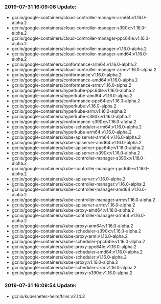 ### 2019-07-31 16:09:06 Update:

- gcr.io/google-containers/cloud-controller-manager-arm64:v1.16.0-alpha.2
- gcr.io/google-containers/cloud-controller-manager-s390x:v1.16.0-alpha.2
- gcr.io/google-containers/cloud-controller-manager-ppc64le:v1.16.0-alpha.2
- gcr.io/google-containers/cloud-controller-manager:v1.16.0-alpha.2
- gcr.io/google-containers/cloud-controller-manager-amd64:v1.16.0-alpha.2
- gcr.io/google-containers/conformance-arm64:v1.16.0-alpha.2
- gcr.io/google-containers/cloud-controller-manager-arm:v1.16.0-alpha.2
- gcr.io/google-containers/conformance:v1.16.0-alpha.2
- gcr.io/google-containers/conformance-amd64:v1.16.0-alpha.2
- gcr.io/google-containers/conformance-arm:v1.16.0-alpha.2
- gcr.io/google-containers/hyperkube-ppc64le:v1.16.0-alpha.2
- gcr.io/google-containers/hyperkube-amd64:v1.16.0-alpha.2
- gcr.io/google-containers/conformance-ppc64le:v1.16.0-alpha.2
- gcr.io/google-containers/hyperkube:v1.16.0-alpha.2
- gcr.io/google-containers/hyperkube-arm:v1.16.0-alpha.2
- gcr.io/google-containers/hyperkube-s390x:v1.16.0-alpha.2
- gcr.io/google-containers/conformance-s390x:v1.16.0-alpha.2
- gcr.io/google-containers/kube-scheduler-arm64:v1.16.0-alpha.2
- gcr.io/google-containers/hyperkube-arm64:v1.16.0-alpha.2
- gcr.io/google-containers/kube-apiserver-arm64:v1.16.0-alpha.2
- gcr.io/google-containers/kube-apiserver-amd64:v1.16.0-alpha.2
- gcr.io/google-containers/kube-apiserver-ppc64le:v1.16.0-alpha.2
- gcr.io/google-containers/kube-apiserver-s390x:v1.16.0-alpha.2
- gcr.io/google-containers/kube-controller-manager-s390x:v1.16.0-alpha.2
- gcr.io/google-containers/kube-controller-manager-ppc64le:v1.16.0-alpha.2
- gcr.io/google-containers/kube-apiserver:v1.16.0-alpha.2
- gcr.io/google-containers/kube-controller-manager:v1.16.0-alpha.2
- gcr.io/google-containers/kube-controller-manager-amd64:v1.16.0-alpha.2
- gcr.io/google-containers/kube-controller-manager-arm:v1.16.0-alpha.2
- gcr.io/google-containers/kube-apiserver-arm:v1.16.0-alpha.2
- gcr.io/google-containers/kube-proxy-amd64:v1.16.0-alpha.2
- gcr.io/google-containers/kube-controller-manager-arm64:v1.16.0-alpha.2
- gcr.io/google-containers/kube-proxy-arm64:v1.16.0-alpha.2
- gcr.io/google-containers/kube-scheduler-s390x:v1.16.0-alpha.2
- gcr.io/google-containers/kube-proxy-arm:v1.16.0-alpha.2
- gcr.io/google-containers/kube-scheduler-ppc64le:v1.16.0-alpha.2
- gcr.io/google-containers/kube-proxy-ppc64le:v1.16.0-alpha.2
- gcr.io/google-containers/kube-scheduler-amd64:v1.16.0-alpha.2
- gcr.io/google-containers/kube-scheduler:v1.16.0-alpha.2
- gcr.io/google-containers/kube-proxy:v1.16.0-alpha.2
- gcr.io/google-containers/kube-scheduler-arm:v1.16.0-alpha.2
- gcr.io/google-containers/kube-proxy-s390x:v1.16.0-alpha.2
### 2019-07-31 16:09:54 Update:

- gcr.io/kubernetes-helm/tiller:v2.14.3
